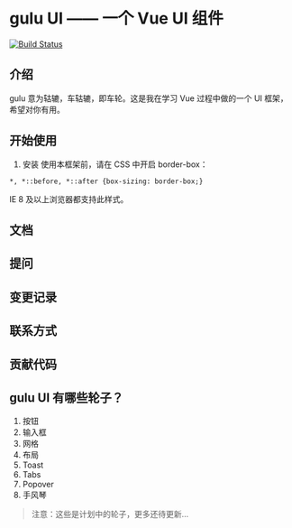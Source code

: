 # gulu UI —— 一个 Vue UI 组件
[![Build Status](https://travis-ci.org/aman-tang/gulu.svg?branch=master)](https://travis-ci.org/aman-tang/gulu)

## 介绍
gulu 意为轱辘，车轱辘，即车轮。这是我在学习 Vue 过程中做的一个 UI 框架，希望对你有用。

## 开始使用
1. 安装
使用本框架前，请在 CSS 中开启 border-box：

```
*, *::before, *::after {box-sizing: border-box;}

```
IE 8 及以上浏览器都支持此样式。

## 文档

## 提问

## 变更记录

## 联系方式

## 贡献代码

## gulu UI 有哪些轮子？
1. 按钮
2. 输入框
3. 网格
4. 布局
5. Toast
6. Tabs
7. Popover
8. 手风琴

> 注意：这些是计划中的轮子，更多还待更新...





